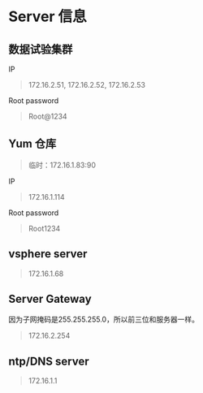 # Server 信息

## 数据试验集群

IP

> 172.16.2.51, 172.16.2.52, 172.16.2.53

Root password

> Root@1234

## Yum 仓库

> 临时：172.16.1.83:90

IP

> 172.16.1.114

Root password

> Root1234

## vsphere server 

> 172.16.1.68

## Server Gateway

因为子网掩码是255.255.255.0，所以前三位和服务器一样。

> 172.16.2.254

## ntp/DNS server

> 172.16.1.1
